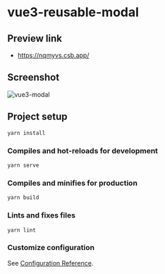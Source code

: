 # vue3-reusable-modal

## Preview link
- https://nqmyvs.csb.app/

## Screenshot
![vue3-modal](https://github.com/NishaVijai/vue3-reusable-modal/assets/26595961/22eb0eb5-f461-460f-8c79-5ec8d040ff06)

## Project setup
```
yarn install
```

### Compiles and hot-reloads for development
```
yarn serve
```

### Compiles and minifies for production
```
yarn build
```

### Lints and fixes files
```
yarn lint
```

### Customize configuration
See [Configuration Reference](https://cli.vuejs.org/config/).
